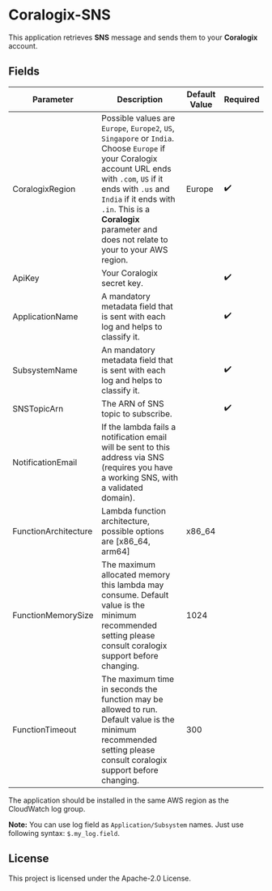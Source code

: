 # Coralogix-SNS

This application retrieves **SNS** message and sends them to your **Coralogix** account.

## Fields

| Parameter | Description | Default Value | Required |
|---|---|---|---|
| CoralogixRegion | Possible values are `Europe`, `Europe2`, `US`, `Singapore` or `India`. Choose `Europe` if your Coralogix account URL ends with `.com`, `US` if it ends with `.us` and `India` if it ends with `.in`. This is a **Coralogix** parameter and does not relate to your to your AWS region. | Europe | :heavy_check_mark: |
| ApiKey | Your Coralogix secret key. |   | :heavy_check_mark: |
| ApplicationName | A mandatory metadata field that is sent with each log and helps to classify it.|   | :heavy_check_mark: |
| SubsystemName | An mandatory metadata field that is sent with each log and helps to classify it.|   | :heavy_check_mark: |
| SNSTopicArn | The ARN of SNS topic to subscribe.|   | :heavy_check_mark: |
| NotificationEmail | If the lambda fails a notification email will be sent to this address via SNS (requires you have a working SNS, with a validated domain).| | |
| FunctionArchitecture | Lambda function architecture, possible options are [x86_64, arm64]| x86_64 ||
| FunctionMemorySize | The maximum allocated memory this lambda may consume. Default value is the minimum recommended setting please consult coralogix support before changing. | 1024 |  |
| FunctionTimeout | The maximum time in seconds the function may be allowed to run. Default value is the minimum recommended setting please consult coralogix support before changing. | 300 |  |

The application should be installed in the same AWS region as the CloudWatch log group.

**Note:** You can use log field as `Application/Subsystem` names. Just use following syntax: `$.my_log.field`.

## License

This project is licensed under the Apache-2.0 License.
